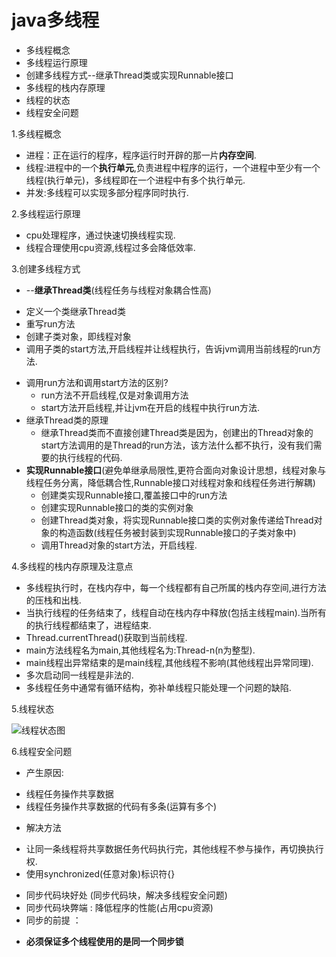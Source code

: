 # java多线程

* 多线程概念
* 多线程运行原理
* 创建多线程方式--继承Thread类或实现Runnable接口
* 多线程的栈内存原理
* 线程的状态
* 线程安全问题





1.多线程概念

* 进程：正在运行的程序，程序运行时开辟的那一片**内存空间**.
* 线程:进程中的一个**执行单元**,负责进程中程序的运行，一个进程中至少有一个线程(执行单元)，多线程即在一个进程中有多个执行单元. 
* 并发:多线程可以实现多部分程序同时执行.

2.多线程运行原理

* cpu处理程序，通过快速切换线程实现.
* 线程合理使用cpu资源,线程过多会降低效率.

3.创建多线程方式

* --**继承Thread类**(线程任务与线程对象耦合性高)
 + 定义一个类继承Thread类
 + 重写run方法
 + 创建子类对象，即线程对象
 + 调用子类的start方法,开启线程并让线程执行，告诉jvm调用当前线程的run方法.
* 调用run方法和调用start方法的区别?
  + run方法不开启线程,仅是对象调用方法
  + start方法开启线程,并让jvm在开启的线程中执行run方法.
* 继承Thread类的原理
  + 继承Thread类而不直接创建Thread类是因为，创建出的Thread对象的start方法调用的是Thread的run方法，该方法什么都不执行，没有我们需要的执行线程的代码. 
* **实现Runnable接口**(避免单继承局限性,更符合面向对象设计思想，线程对象与线程任务分离，降低耦合性,Runnable接口对线程对象和线程任务进行解耦)
  + 创建类实现Runnable接口,覆盖接口中的run方法
  + 创建实现Runnable接口的类的实例对象
  + 创建Thread类对象，将实现Runnable接口类的实例对象传递给Thread对象的构造函数(线程任务被封装到实现Runnable接口的子类对象中)
  + 调用Thread对象的start方法，开启线程.

4.多线程的栈内存原理及注意点

* 多线程执行时，在栈内存中，每一个线程都有自己所属的栈内存空间,进行方法的压栈和出栈.
* 当执行线程的任务结束了，线程自动在栈内存中释放(包括主线程main).当所有的执行线程都结束了，进程结束.
* Thread.currentThread()获取到当前线程.
* main方法线程名为main,其他线程名为:Thread-n(n为整型).
* main线程出异常结束的是main线程,其他线程不影响(其他线程出异常同理).
* 多次启动同一线程是非法的.
* 多线程任务中通常有循环结构，弥补单线程只能处理一个问题的缺陷.

5.线程状态

![线程状态图](/threadStatus.png)

6.线程安全问题

* 产生原因:
 + 线程任务操作共享数据
 + 线程任务操作共享数据的代码有多条(运算有多个)
* 解决方法
 + 让同一条线程将共享数据任务代码执行完，其他线程不参与操作，再切换执行权.
 + 使用synchronized(任意对象)标识符{}  
* 同步代码块好处  (同步代码块，解决多线程安全问题)
* 同步代码块弊端 :  降低程序的性能(占用cpu资源)
* 同步的前提 ：
 + **必须保证多个线程使用的是同一个同步锁**